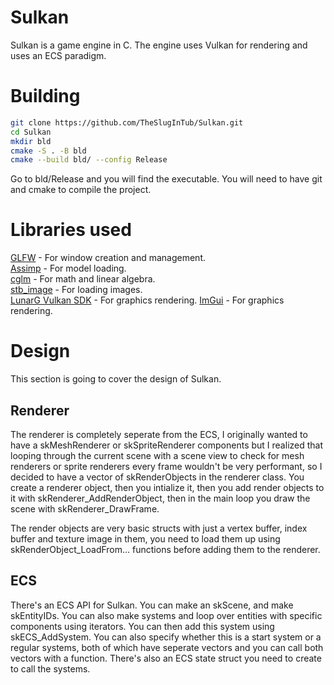 # Sulkan

Sulkan is a game engine in C.
The engine uses Vulkan for rendering and uses an ECS paradigm.

# Building

```bash
git clone https://github.com/TheSlugInTub/Sulkan.git
cd Sulkan 
mkdir bld
cmake -S . -B bld
cmake --build bld/ --config Release
```

Go to bld/Release and you will find the executable.
You will need to have git and cmake to compile the project.

# Libraries used

[GLFW](https://github.com/glfw/glfw) - For window creation and management. \
[Assimp](https://github.com/assimp/assimp) - For model loading. \
[cglm](https://github.com/recp/cglm) - For math and linear algebra. \
[stb_image](https://github.com/nothings/stb) - For loading images. \
[LunarG Vulkan SDK](https://github.com/LunarG/VulkanTools/releases/tag/sdk-1.0.33.0) - For graphics rendering.
[ImGui](https://github.com/ocornut/imgui) - For graphics rendering.

# Design

This section is going to cover the design of Sulkan.

## Renderer

The renderer is completely seperate from the ECS, I originally wanted to have a 
skMeshRenderer or skSpriteRenderer components but I realized that looping 
through the current scene with a scene view to check for mesh renderers or sprite 
renderers every frame wouldn't be very performant, so I decided to have a vector
of skRenderObjects in the renderer class. You create a renderer object, then you 
intialize it, then you add render objects to it with skRenderer_AddRenderObject,
then in the main loop you draw the scene with skRenderer_DrawFrame.

The render objects are very basic structs with just a vertex buffer, index buffer
and texture image in them, you need to load them up using skRenderObject_LoadFrom...
functions before adding them to the renderer.

## ECS

There's an ECS API for Sulkan. You can make an skScene, and make skEntityIDs.
You can also make systems and loop over entities with specific components using 
iterators. You can then add this system using skECS_AddSystem. You can also specify
whether this is a start system or a regular systems, both of which have seperate vectors
and you can call both vectors with a function.
There's also an ECS state struct you need to create to call the systems.
